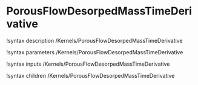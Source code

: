 <!-- MOOSE Documentation Stub: Remove this when content is added. -->

# PorousFlowDesorpedMassTimeDerivative
!syntax description /Kernels/PorousFlowDesorpedMassTimeDerivative

!syntax parameters /Kernels/PorousFlowDesorpedMassTimeDerivative

!syntax inputs /Kernels/PorousFlowDesorpedMassTimeDerivative

!syntax children /Kernels/PorousFlowDesorpedMassTimeDerivative
